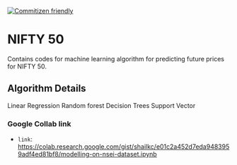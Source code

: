 [![Commitizen friendly](https://img.shields.io/badge/commitizen-friendly-brightgreen.svg)](http://commitizen.github.io/cz-cli/)
# NIFTY 50

Contains codes for machine learning algorithm for predicting future prices for NIFTY 50.

## Algorithm Details
Linear Regression
Random forest
Decision Trees
Support Vector

### Google Collab link

- `link`: https://colab.research.google.com/gist/shailkc/e01c2a452d7eda9483959adf4ed81bf8/modelling-on-nsei-dataset.ipynb

